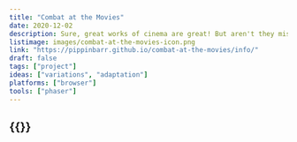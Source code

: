 ```yaml
---
title: "Combat at the Movies"
date: 2020-12-02
description: Sure, great works of cinema are great! But aren't they missing something?! Yes! They're missing tanks! Move over Orson Welles! Move over Robert DiNiro! These tanks are ready for their close-up!
listimage: images/combat-at-the-movies-icon.png
link: "https://pippinbarr.github.io/combat-at-the-movies/info/"
draft: false
tags: ["project"]
ideas: ["variations", "adaptation"]
platforms: ["browser"]
tools: ["phaser"]
---
```


## {{<param title >}}
